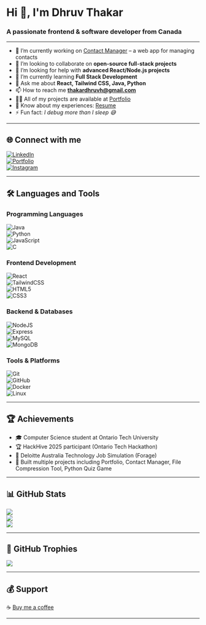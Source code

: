 # Hi 👋, I'm Dhruv Thakar  
### A passionate frontend & software developer from Canada  

---

- 🔭 I’m currently working on [Contact Manager](#) – a web app for managing contacts  
- 👯 I’m looking to collaborate on **open-source full-stack projects**  
- 🤝 I’m looking for help with **advanced React/Node.js projects**  
- 🌱 I’m currently learning **Full Stack Development**  
- 💬 Ask me about **React, Tailwind CSS, Java, Python**  
- 📫 How to reach me **thakardhruvh@gmail.com**  
- 👨‍💻 All of my projects are available at [Portfolio](#)  
- 📄 Know about my experiences: [Resume](#)  
- ⚡ Fun fact: *I debug more than I sleep 😅*  

---

## 🌐 Connect with me  
[![LinkedIn](https://img.shields.io/badge/LinkedIn-0A66C2?style=for-the-badge&logo=linkedin&logoColor=white)](https://linkedin.com/in/your-link)  
[![Portfolio](https://img.shields.io/badge/Portfolio-000000?style=for-the-badge&logo=vercel&logoColor=white)](#)  
[![Instagram](https://img.shields.io/badge/Instagram-E4405F?style=for-the-badge&logo=instagram&logoColor=white)](#)  

---

## 🛠️ Languages and Tools  

### Programming Languages  
![Java](https://img.shields.io/badge/Java-ED8B00?style=for-the-badge&logo=java&logoColor=white)  
![Python](https://img.shields.io/badge/Python-14354C?style=for-the-badge&logo=python&logoColor=white)  
![JavaScript](https://img.shields.io/badge/JavaScript-323330?style=for-the-badge&logo=javascript&logoColor=F7DF1E)  
![C](https://img.shields.io/badge/C-00599C?style=for-the-badge&logo=c&logoColor=white)  

### Frontend Development  
![React](https://img.shields.io/badge/React-20232A?style=for-the-badge&logo=react&logoColor=61DAFB)  
![TailwindCSS](https://img.shields.io/badge/Tailwind_CSS-38B2AC?style=for-the-badge&logo=tailwind-css&logoColor=white)  
![HTML5](https://img.shields.io/badge/HTML5-E34F26?style=for-the-badge&logo=html5&logoColor=white)  
![CSS3](https://img.shields.io/badge/CSS3-1572B6?style=for-the-badge&logo=css3&logoColor=white)  

### Backend & Databases  
![NodeJS](https://img.shields.io/badge/Node.js-339933?style=for-the-badge&logo=nodedotjs&logoColor=white)  
![Express](https://img.shields.io/badge/Express.js-404D59?style=for-the-badge)  
![MySQL](https://img.shields.io/badge/MySQL-005C84?style=for-the-badge&logo=mysql&logoColor=white)  
![MongoDB](https://img.shields.io/badge/MongoDB-4EA94B?style=for-the-badge&logo=mongodb&logoColor=white)  

### Tools & Platforms  
![Git](https://img.shields.io/badge/Git-F05032?style=for-the-badge&logo=git&logoColor=white)  
![GitHub](https://img.shields.io/badge/GitHub-100000?style=for-the-badge&logo=github&logoColor=white)  
![Docker](https://img.shields.io/badge/Docker-2496ED?style=for-the-badge&logo=docker&logoColor=white)  
![Linux](https://img.shields.io/badge/Linux-FCC624?style=for-the-badge&logo=linux&logoColor=black)  

---

## 🏆 Achievements  
- 🎓 Computer Science student at Ontario Tech University  
- 🏆 HackHive 2025 participant (Ontario Tech Hackathon)  
- 📜 Deloitte Australia Technology Job Simulation (Forage)  
- 🚀 Built multiple projects including Portfolio, Contact Manager, File Compression Tool, Python Quiz Game  

---

## 📊 GitHub Stats  
![](https://github-readme-stats.vercel.app/api?username=DhruvThakar&theme=radical&hide_border=false&include_all_commits=true&count_private=true)  
![](https://github-readme-streak-stats.herokuapp.com/?user=DhruvThakar&theme=radical&hide_border=false)  
![](https://github-readme-stats.vercel.app/api/top-langs/?username=DhruvThakar&theme=radical&hide_border=false&layout=compact)  

---

## 🏅 GitHub Trophies  
![](https://github-profile-trophy.vercel.app/?username=DhruvThakar&theme=radical&no-frame=false&no-bg=true&margin-w=4)  

---

## 💰 Support  
☕ [Buy me a coffee](https://www.buymeacoffee.com/yourname)  

---
